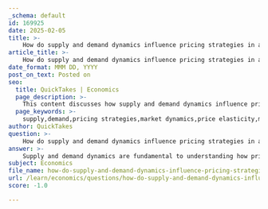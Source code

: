 ```yaml
---
_schema: default
id: 169925
date: 2025-02-05
title: >-
    How do supply and demand dynamics influence pricing strategies in a market?
article_title: >-
    How do supply and demand dynamics influence pricing strategies in a market?
date_format: MMM DD, YYYY
post_on_text: Posted on
seo:
  title: QuickTakes | Economics
  page_description: >-
    This content discusses how supply and demand dynamics influence pricing strategies in a market, covering principles, elasticity, market structures, consumer behavior, and cost considerations.
  page_keywords: >-
    supply,demand,pricing strategies,market dynamics,price elasticity,market structures,consumer behavior,production costs
author: QuickTakes
question: >-
    How do supply and demand dynamics influence pricing strategies in a market?
answer: >-
    Supply and demand dynamics are fundamental to understanding how pricing strategies are formulated in a market. The interaction between the quantity of goods available (supply) and the desire of consumers to purchase those goods (demand) directly influences market prices. Here’s a detailed breakdown of how these dynamics work:\n\n1. **Basic Principles of Supply and Demand**: \n   - When demand for a product increases while supply remains constant, prices tend to rise. This is because consumers are willing to pay more to secure the limited quantity available. Conversely, if supply exceeds demand, prices typically fall as producers attempt to sell off excess inventory.\n   - For example, if a new smartphone is released and consumer interest is high, the limited initial supply may lead to higher prices until production can catch up with demand.\n\n2. **Price Elasticity**: \n   - Price elasticity measures how sensitive the quantity demanded is to a change in price. If a product is elastic, a small increase in price can lead to a significant drop in quantity demanded. Conversely, inelastic products see little change in demand with price fluctuations. Businesses must consider elasticity when setting prices; for instance, luxury goods may have more elastic demand compared to essential items.\n\n3. **Market Structures**: \n   - The structure of the market (e.g., perfect competition, monopoly, oligopoly) affects how supply and demand influence pricing. In a monopoly, a single producer controls the market, allowing them to set higher prices due to lack of competition. In contrast, in a perfectly competitive market, prices are driven down to the cost of production due to many competitors.\n\n4. **Consumer Behavior**: \n   - Changes in consumer preferences can shift demand curves. For example, a growing trend towards sustainability may increase demand for electric vehicles, prompting manufacturers to adjust their pricing strategies to capitalize on this trend. Companies may adopt penetration pricing to attract customers in a growing market or premium pricing if they can differentiate their product.\n\n5. **Cost Considerations**: \n   - Businesses also consider their costs when setting prices. If production costs rise (due to increased raw material prices, for instance), companies may pass these costs onto consumers, leading to higher prices. This is particularly relevant in markets affected by tariffs, which can increase the cost of imported goods and subsequently influence domestic pricing strategies.\n\n6. **Long-term Effects**: \n   - Over time, persistent changes in supply and demand can lead to structural shifts in the market. For example, if a product consistently sees high demand, it may attract new entrants, increasing supply and potentially stabilizing prices. Conversely, if demand wanes, producers may exit the market, reducing supply and potentially leading to price increases for remaining products.\n\nIn summary, supply and demand dynamics are crucial in shaping pricing strategies. Businesses must continuously analyze these factors, including market conditions, consumer behavior, and cost structures, to effectively set prices that maximize their competitiveness and profitability.
subject: Economics
file_name: how-do-supply-and-demand-dynamics-influence-pricing-strategies-in-a-market.md
url: /learn/economics/questions/how-do-supply-and-demand-dynamics-influence-pricing-strategies-in-a-market
score: -1.0

---
```


&nbsp;